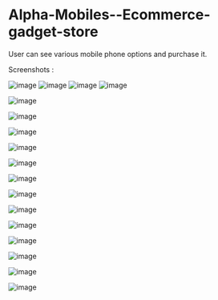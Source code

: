 # Alpha-Mobiles--Ecommerce-gadget-store
User can see various mobile phone options and purchase it.

Screenshots : 

![image](https://user-images.githubusercontent.com/120421353/213883709-4b27ba0b-b48c-4118-a87e-3a42a93977f5.png)
![image](https://user-images.githubusercontent.com/120421353/213883712-965b6b63-a285-4547-a8c3-602c78a24419.png)
![image](https://user-images.githubusercontent.com/120421353/213883719-d8e9a701-97e5-4d80-97d6-0fb857db4e98.png)
![image](https://user-images.githubusercontent.com/120421353/213883725-6232d649-4873-4f29-ae1d-59f5b762714d.png)



![image](https://user-images.githubusercontent.com/120421353/213883739-5b6db9fb-a8c2-4a63-91d0-722943747133.png)


![image](https://user-images.githubusercontent.com/120421353/213883742-3dce64a5-6ab4-49cb-aecc-9c72bb02cf66.png)


![image](https://user-images.githubusercontent.com/120421353/213883751-4c71e112-9c71-4de4-8a35-31907cdf4744.png)

![image](https://user-images.githubusercontent.com/120421353/213883757-3e896e37-f3bc-4a8d-973c-c164cffef4e4.png)


![image](https://user-images.githubusercontent.com/120421353/213883766-e54be6ab-eb5f-4522-bf6b-da745726ec01.png)


![image](https://user-images.githubusercontent.com/120421353/213883772-ab5cee3c-54f9-4985-9b84-b8f28d3d900c.png)


![image](https://user-images.githubusercontent.com/120421353/213883780-d42c3451-c1c6-4bf5-88f0-5ab103cea8d5.png)


![image](https://user-images.githubusercontent.com/120421353/213883783-2f9a87a0-9efc-4105-b175-1d66af681883.png)


![image](https://user-images.githubusercontent.com/120421353/213883786-0a8878ad-2e1b-49a5-aad9-3bbaae4a8434.png)


![image](https://user-images.githubusercontent.com/120421353/213883794-be13a24c-6c8f-4f43-be59-47a2d1cc544a.png)


![image](https://user-images.githubusercontent.com/120421353/213883807-2a1dfc0e-b95f-4a5d-8f9f-a0d6792e81f4.png)


![image](https://user-images.githubusercontent.com/120421353/213883810-5ef8af8a-d530-4b57-a1ea-71da0290da32.png)

![image](https://user-images.githubusercontent.com/120421353/213883814-fd108bc0-a0f1-4f81-b376-7cdadb3954f4.png)


